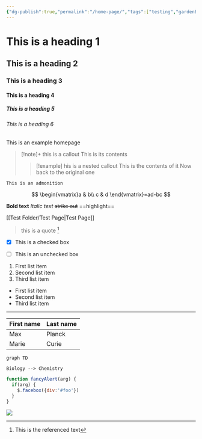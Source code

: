 ```yaml
---
{"dg-publish":true,"permalink":"/home-page/","tags":["testing","gardenEntry","gardenEntry","gardenEntry","gardenEntry","gardenEntry","gardenEntry","gardenEntry"]}
---
```




# This is a heading 1
## This is a heading 2
### This is a heading 3
#### This is a heading 4
##### This is a heading 5
###### This is a heading 6


This is an example homepage

>[!note]+ this is a callout
>This is its contents
>>[!example] his is a nested callout
>>This is the contents of it
>Now back to the original one

```ad-note
This is an admonition
```


$$
\begin{vmatrix}a & b\\
c & d
\end{vmatrix}=ad-bc
$$

**Bold text**
*Italic text*
~~strike out~~
==highlight==

[[Test Folder/Test Page\|Test Page]]

> this is a quote [^1]

- [x] This is a checked box
- [ ] This is an unchecked box


1. First list item
2. Second list item
3. Third list item


- First list item
- Second list item
- Third list item
---


| First name | Last name |
| ---------- | --------- |
| Max        | Planck    |
| Marie      | Curie     |


```mermaid
graph TD

Biology --> Chemistry
```


```js
function fancyAlert(arg) {
  if(arg) {
    $.facebox({div:'#foo'})
  }
}
```


![](https://www.youtube.com/watch?v=NnTvZWp5Q7o)


[^1]: This is the referenced text